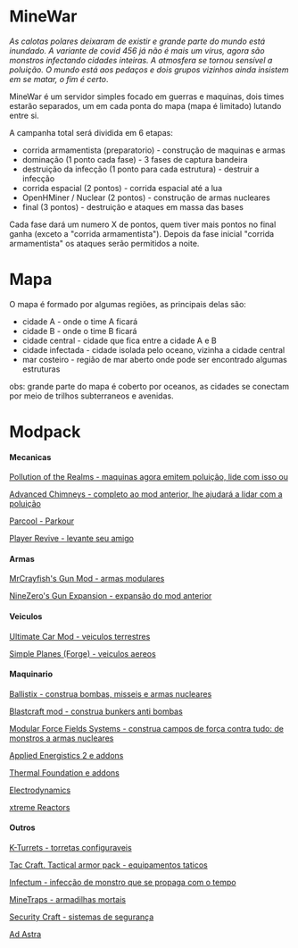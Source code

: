 # MineWar

*As calotas polares deixaram de existir e grande parte do mundo está inundado. A variante de covid 456 já não é mais um vírus, agora são monstros infectando cidades inteiras. A atmosfera se tornou sensível a poluição. O mundo está aos pedaços e dois grupos vizinhos ainda insistem em se matar, o fim é certo*.

MineWar é um servidor simples focado em guerras e maquinas, dois times estarão separados, um em cada ponta do mapa (mapa é limitado) lutando entre si.

A campanha total será dividida em 6 etapas:
- corrida armamentista (preparatorio) - construção de maquinas e armas
- dominação (1 ponto cada fase) - 3 fases de captura bandeira
- destruição da infecção (1 ponto para cada estrutura) - destruir a infecção
- corrida espacial (2 pontos) - corrida espacial até a lua
- OpenHMiner / Nuclear (2 pontos) - construção de armas nucleares
- final (3 pontos) - destruição e ataques em massa das bases

Cada fase dará um numero X de pontos, quem tiver mais pontos no final ganha (exceto a "corrida armamentista").
Depois da fase inicial "corrida armamentista" os ataques serão permitidos a noite.

# Mapa

O mapa é formado por algumas regiões, as principais delas são:
- cidade A - onde o time A ficará
- cidade B - onde o time B ficará
- cidade central - cidade que fica entre a cidade A e B
- cidade infectada - cidade isolada pelo oceano, vizinha a cidade central
- mar costeiro - região de mar aberto onde pode ser encontrado algumas estruturas

obs: grande parte do mapa é coberto por oceanos, as cidades se conectam por meio de trilhos subterraneos e avenidas.

# Modpack

#### Mecanicas

[Pollution of the Realms - maquinas agora emitem poluição, lide com isso ou](https://www.curseforge.com/minecraft/mc-mods/pollution-of-the-realms)

[Advanced Chimneys - completo ao mod anterior, lhe ajudará a lidar com a poluição](https://legacy.curseforge.com/minecraft/mc-mods/advanced-chimneys)

[Parcool - Parkour](https://www.curseforge.com/minecraft/mc-mods/parcool)

[Player Revive - levante seu amigo](https://www.curseforge.com/minecraft/mc-mods/playerrevive)

#### Armas

[MrCrayfish's Gun Mod - armas modulares](https://legacy.curseforge.com/minecraft/mc-mods/mrcrayfishs-gun-mod)

[NineZero's Gun Expansion - expansão do mod anterior](https://www.curseforge.com/minecraft/mc-mods/ninezeros-gun-expansion)

#### Veiculos

[Ultimate Car Mod - veiculos terrestres](https://www.curseforge.com/minecraft/mc-mods/ultimate-car-mod)

[Simple Planes (Forge) - veiculos aereos](https://www.curseforge.com/minecraft/mc-mods/simple-planes)

#### Maquinario

[Ballistix - construa bombas, misseis e armas nucleares](https://legacy.curseforge.com/minecraft/mc-mods/ballistix)

[Blastcraft mod - construa bunkers anti bombas](https://legacy.curseforge.com/minecraft/mc-mods/blast-craft)

[Modular Force Fields Systems - construa campos de força contra tudo: de monstros a armas nucleares](https://legacy.curseforge.com/minecraft/mc-mods/modular-forcefields)

[Applied Energistics 2 e addons](https://legacy.curseforge.com/minecraft/mc-mods/applied-energistics-2)

[Thermal Foundation e addons](https://legacy.curseforge.com/minecraft/mc-mods/thermal-foundation)

[Electrodynamics](https://legacy.curseforge.com/minecraft/mc-mods/electrodynamics)

[xtreme Reactors](https://www.curseforge.com/minecraft/mc-mods/extreme-reactors)


#### Outros

[K-Turrets - torretas configuraveis](https://www.curseforge.com/minecraft/mc-mods/k-turrets)

[Tac Craft. Tactical armor pack - equipamentos taticos](https://www.curseforge.com/minecraft/mc-mods/tac-craft-tactical-armor-pack)

[Infectum - infecção de monstro que se propaga com o tempo](https://www.curseforge.com/minecraft/mc-mods/infectum)

[MineTraps - armadilhas mortais](https://www.curseforge.com/minecraft/mc-mods/minetraps)

[Security Craft - sistemas de segurança](https://www.curseforge.com/minecraft/mc-mods/security-craft)

[Ad Astra](https://www.curseforge.com/minecraft/mc-mods/ad-astra)

